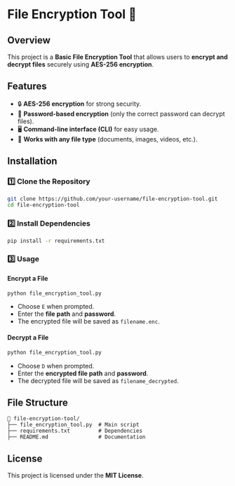 # File Encryption Tool 🔐

## Overview
This project is a **Basic File Encryption Tool** that allows users to **encrypt and decrypt files** securely using **AES-256 encryption**.

## Features
- 🔒 **AES-256 encryption** for strong security.
- 🛑 **Password-based encryption** (only the correct password can decrypt files).
- 🖥️ **Command-line interface (CLI)** for easy usage.
- 📂 **Works with any file type** (documents, images, videos, etc.).

## Installation
### 1️⃣ Clone the Repository
```bash
git clone https://github.com/your-username/file-encryption-tool.git
cd file-encryption-tool
```

### 2️⃣ Install Dependencies
```bash
pip install -r requirements.txt
```

### 3️⃣ Usage
#### **Encrypt a File**
```bash
python file_encryption_tool.py
```
- Choose `E` when prompted.
- Enter the **file path** and **password**.
- The encrypted file will be saved as `filename.enc`.

#### **Decrypt a File**
```bash
python file_encryption_tool.py
```
- Choose `D` when prompted.
- Enter the **encrypted file path** and **password**.
- The decrypted file will be saved as `filename_decrypted`.

## File Structure
```
📂 file-encryption-tool/
├── file_encryption_tool.py  # Main script
├── requirements.txt         # Dependencies
├── README.md                # Documentation
```

## License
This project is licensed under the **MIT License**.
